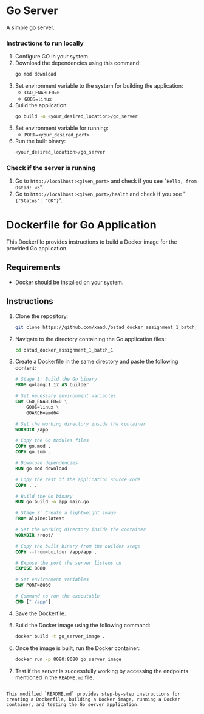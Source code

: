 # Go Server

A simple go server.

### Instructions to run locally

1. Configure GO in your system.
2. Download the dependencies using this command:
    ```bash
    go mod download
    ```
3. Set environment variable to the system for building the application:
    * `CGO_ENABLED=0`
    * `GOOS=linux`
4. Build the application:
    ```bash
    go build -o <your_desired_location>/go_server
    ```
5. Set environment variable for running:
    * `PORT=<your_desired_port>`
5. Run the built binary:
    ```bash
    <your_desired_location>/go_server
    ```

### Check if the server is running
1. Go to `http://localhost:<given_port>` and check if you see "`Hello, from Ostad! <3`".
2. Go to `http://localhost:<given_port>/health` and check if you see "`{"Status": "OK"}`".

# Dockerfile for Go Application

This Dockerfile provides instructions to build a Docker image for the provided Go application.

## Requirements
- Docker should be installed on your system.

## Instructions

1. Clone the repository:
   ```bash
   git clone https://github.com/xaadu/ostad_docker_assignment_1_batch_1.git
   ```

2. Navigate to the directory containing the Go application files:
   ```bash
   cd ostad_docker_assignment_1_batch_1
   ```

3. Create a Dockerfile in the same directory and paste the following content:

   ```Dockerfile
   # Stage 1: Build the Go binary
   FROM golang:1.17 AS builder

   # Set necessary environment variables
   ENV CGO_ENABLED=0 \
       GOOS=linux \
       GOARCH=amd64

   # Set the working directory inside the container
   WORKDIR /app

   # Copy the Go modules files
   COPY go.mod .
   COPY go.sum .

   # Download dependencies
   RUN go mod download

   # Copy the rest of the application source code
   COPY . .

   # Build the Go binary
   RUN go build -o app main.go

   # Stage 2: Create a lightweight image
   FROM alpine:latest

   # Set the working directory inside the container
   WORKDIR /root/

   # Copy the built binary from the builder stage
   COPY --from=builder /app/app .

   # Expose the port the server listens on
   EXPOSE 8080

   # Set environment variables
   ENV PORT=8080

   # Command to run the executable
   CMD ["./app"]
   ```

4. Save the Dockerfile.

5. Build the Docker image using the following command:
   ```bash
   docker build -t go_server_image .
   ```

6. Once the image is built, run the Docker container:
   ```bash
   docker run -p 8080:8080 go_server_image
   ```

7. Test if the server is successfully working by accessing the endpoints mentioned in the `README.md` file.
```

This modified `README.md` provides step-by-step instructions for creating a Dockerfile, building a Docker image, running a Docker container, and testing the Go server application.
